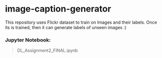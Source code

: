 # image-caption-generator

This repository uses Flickr dataset to train on Images and their labels. Once its is trained, then it can generate labels of unseen images :) 

### Jupyter Notebook: 
> DL_Assignment2_FINAL.ipynb
